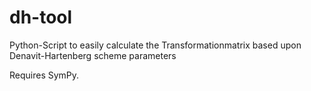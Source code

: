 # dh-tool
Python-Script to easily calculate the Transformationmatrix based upon Denavit-Hartenberg scheme parameters

Requires SymPy.
